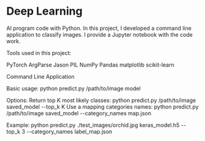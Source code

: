 # Deep Learning

AI program code with Python. In this project, I developed a command line application to classify images.
I provide a Jupyter notebook with the code work.

Tools used in this project:

PyTorch
ArgParse
Jason
PIL
NumPy
Pandas
matplotlib
scikit-learn 


Command Line Application

Basic usage: python predict.py /path/to/image model

Options:
Return top K most likely classes: python predict.py /path/to/image saved_model --top_k K
Use a mapping categories names: python predict.py /path/to/image saved_model --category_names map.json

Example:
python predict.py ./test_images/orchid.jpg keras_model.h5 --top_k 3 --category_names label_map.json
